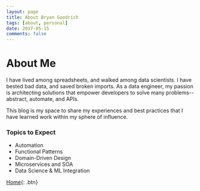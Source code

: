 ```yaml
---
layout: page
title: About Bryan Goodrich
tags: [about, personal]
date: 2017-05-15
comments: false
---
```

    

# About Me

I have lived among spreadsheets, and walked among data scientists. I have bested bad data, and saved broken imports. As a data engineer, my passion is architecting solutions that empower developers to solve many problems--abstract, automate, and APIs. 

This blog is my space to share my experiences and best practices that I have learned work within my sphere of influence. 


### Topics to Expect

* Automation
* Functional Patterns
* Domain-Driven Design
* Microservices and SOA
* Data Science & ML Integration


 
[Home](https://bryangoodrich.github.io){: .btn}
